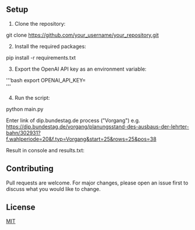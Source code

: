 ## Setup

1. Clone the repository:

git clone https://github.com/your_username/your_repository.git


2. Install the required packages:

pip install -r requirements.txt

3. Export the OpenAI API key as an environment variable:

'''bash
export OPENAI_API_KEY=<key>  
'''

4. Run the script:

python main.py

Enter link of dip.bundestag.de process ("Vorgang")
e.g. https://dip.bundestag.de/vorgang/planungsstand-des-ausbaus-der-lehrter-bahn/302931?f.wahlperiode=20&f.typ=Vorgang&start=25&rows=25&pos=38


Result in console and results.txt:

## Contributing

Pull requests are welcome. For major changes, please open an issue first to discuss what you would like to change.

## License

[MIT](https://choosealicense.com/licenses/mit/)
